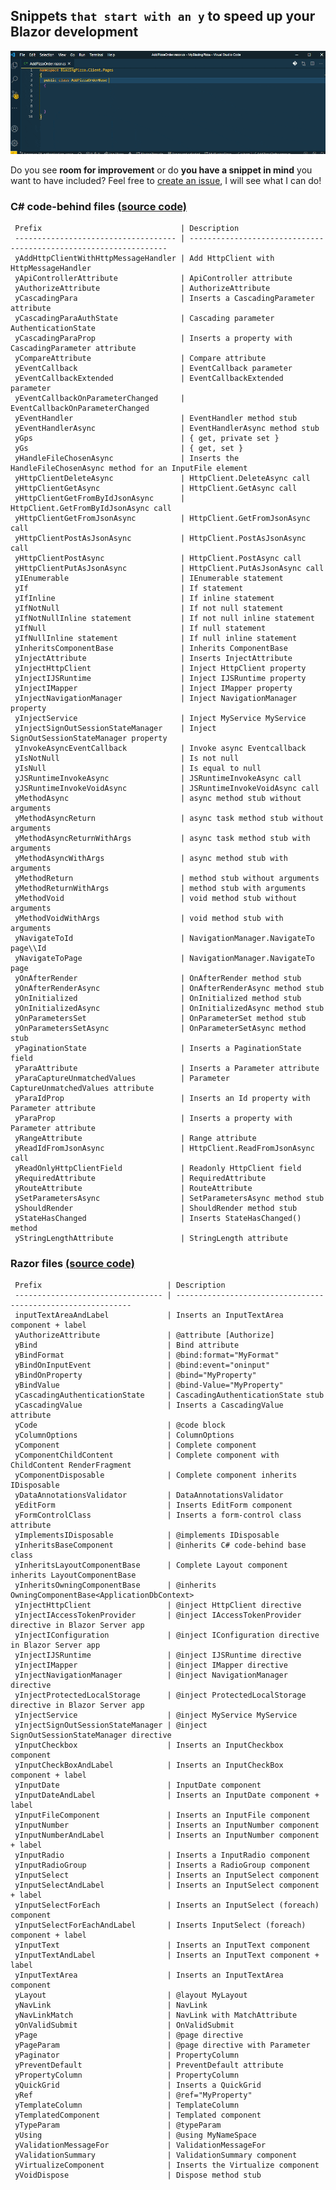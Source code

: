 ## Snippets `that start with an y` to speed up your Blazor development

![Blazory in Action!](images/blazory_in_action.gif "Blazory - Blazor snippets that start with an 'y'!")


Do you see **room for improvement** or do **you have a snippet in mind** you want to have included? Feel free to [create an issue](https://github.com/bartvanhoey/Blazory/issues/new), I will see what I can do!

### C# code-behind files [(source code)](https://github.com/bartvanhoey/Blazory/blob/master/snippets/csharp.json)

     Prefix                               | Description                                                      
     ------------------------------------ | ----------------------------------------------------------------- 
     yAddHttpClientWithHttpMessageHandler | Add HttpClient with HttpMessageHandler                           
     yApiControllerAttribute              | ApiController attribute                                          
     yAuthorizeAttribute                  | AuthorizeAttribute                                               
     yCascadingPara                       | Inserts a CascadingParameter attribute                           
     yCascadingParaAuthState              | Cascading parameter AuthenticationState                          
     yCascadingParaProp                   | Inserts a property with CascadingParameter attribute             
     yCompareAttribute                    | Compare attribute                                                
     yEventCallback                       | EventCallback parameter                                          
     yEventCallbackExtended               | EventCallbackExtended parameter                                  
     yEventCallbackOnParameterChanged     | EventCallbackOnParameterChanged                                  
     yEventHandler                        | EventHandler method stub                                         
     yEventHandlerAsync                   | EventHandlerAsync method stub                                    
     yGps                                 | { get, private set }                                             
     yGs                                  | { get, set }                                                     
     yHandleFileChosenAsync               | Inserts the HandleFileChosenAsync method for an InputFile element
     yHttpClientDeleteAsync               | HttpClient.DeleteAsync call                                      
     yHttpClientGetAsync                  | HttpClient.GetAsync call                                         
     yHttpClientGetFromByIdJsonAsync      | HttpClient.GetFromByIdJsonAsync call                             
     yHttpClientGetFromJsonAsync          | HttpClient.GetFromJsonAsync call                                 
     yHttpClientPostAsJsonAsync           | HttpClient.PostAsJsonAsync call                                  
     yHttpClientPostAsync                 | HttpClient.PostAsync call                                        
     yHttpClientPutAsJsonAsync            | HttpClient.PutAsJsonAsync call                                   
     yIEnumerable                         | IEnumerable statement                                            
     yIf                                  | If statement                                                     
     yIfInline                            | If inline statement                                              
     yIfNotNull                           | If not null statement                                            
     yIfNotNullInline statement           | If not null inline statement                                     
     yIfNull                              | If null statement                                                
     yIfNullInline statement              | If null inline statement                                         
     yInheritsComponentBase               | Inherits ComponentBase                                           
     yInjectAttribute                     | Inserts InjectAttribute                                          
     yInjectHttpClient                    | Inject HttpClient property                                       
     yInjectIJSRuntime                    | Inject IJSRuntime property                                       
     yInjectIMapper                       | Inject IMapper property                                          
     yInjectNavigationManager             | Inject NavigationManager property                                
     yInjectService                       | Inject MyService MyService                                       
     yInjectSignOutSessionStateManager    | Inject SignOutSessionStateManager property                       
     yInvokeAsyncEventCallback            | Invoke async Eventcallback                                       
     yIsNotNull                           | Is not null                                                      
     yIsNull                              | Is equal to null                                                 
     yJSRuntimeInvokeAsync                | JSRuntimeInvokeAsync call                                        
     yJSRuntimeInvokeVoidAsync            | JSRuntimeInvokeVoidAsync call                                    
     yMethodAsync                         | async method stub without arguments                              
     yMethodAsyncReturn                   | async task method stub without arguments                         
     yMethodAsyncReturnWithArgs           | async task method stub with arguments                            
     yMethodAsyncWithArgs                 | async method stub with arguments                                 
     yMethodReturn                        | method stub without arguments                                    
     yMethodReturnWithArgs                | method stub with arguments                                       
     yMethodVoid                          | void method stub without arguments                               
     yMethodVoidWithArgs                  | void method stub with arguments                                  
     yNavigateToId                        | NavigationManager.NavigateTo page\\Id                            
     yNavigateToPage                      | NavigationManager.NavigateTo page                                
     yOnAfterRender                       | OnAfterRender method stub                                        
     yOnAfterRenderAsync                  | OnAfterRenderAsync method stub                                   
     yOnInitialized                       | OnInitialized method stub                                        
     yOnInitializedAsync                  | OnInitializedAsync method stub                                   
     yOnParametersSet                     | OnParameterSet method stub                                       
     yOnParametersSetAsync                | OnParameterSetAsync method stub                                  
     yPaginationState                     | Inserts a PaginationState field                                  
     yParaAttribute                       | Inserts a Parameter attribute                                    
     yParaCaptureUnmatchedValues          | Parameter CaptureUnmatchedValues attribute                       
     yParaIdProp                          | Inserts an Id property with Parameter attribute                  
     yParaProp                            | Inserts a property with Parameter attribute                      
     yRangeAttribute                      | Range attribute                                                  
     yReadIdFromJsonAsync                 | HttpClient.ReadFromJsonAsync call                                
     yReadOnlyHttpClientField             | Readonly HttpClient field                                        
     yRequiredAttribute                   | RequiredAttribute                                                
     yRouteAttribute                      | RouteAttribute                                                   
     ySetParametersAsync                  | SetParametersAsync method stub                                   
     yShouldRender                        | ShouldRender method stub                                         
     yStateHasChanged                     | Inserts StateHasChanged() method                                 
     yStringLengthAttribute               | StringLength attribute                                           

### Razor files [(source code)](https://github.com/bartvanhoey/Blazory/blob/master/snippets/razor.json)

     Prefix                            | Description                                                 
     --------------------------------- | ------------------------------------------------------------ 
     inputTextAreaAndLabel             | Inserts an InputTextArea component + label                  
     yAuthorizeAttribute               | @attribute [Authorize]                                      
     yBind                             | Bind attribute                                              
     yBindFormat                       | @bind:format="MyFormat"                                     
     yBindOnInputEvent                 | @bind:event="oninput"                                       
     yBindOnProperty                   | @bind="MyProperty"                                          
     yBindValue                        | @bind-Value="MyProperty"                                    
     yCascadingAuthenticationState     | CascadingAuthenticationState stub                           
     yCascadingValue                   | Inserts a CascadingValue attribute                          
     yCode                             | @code block                                                 
     yColumnOptions                    | ColumnOptions                                               
     yComponent                        | Complete component                                          
     yComponentChildContent            | Complete component with ChildContent RenderFragment         
     yComponentDisposable              | Complete component inherits IDisposable                     
     yDataAnnotationsValidator         | DataAnnotationsValidator                                    
     yEditForm                         | Inserts EditForm component                                  
     yFormControlClass                 | Inserts a form-control class attribute                      
     yImplementsIDisposable            | @implements IDisposable                                     
     yInheritsBaseComponent            | @inherits C# code-behind base class                         
     yInheritsLayoutComponentBase      | Complete Layout component inherits LayoutComponentBase      
     yInheritsOwningComponentBase      | @inherits OwningComponentBase<ApplicationDbContext>         
     yInjectHttpClient                 | @inject HttpClient directive                                
     yInjectIAccessTokenProvider       | @inject IAccessTokenProvider directive in Blazor Server app 
     yInjectIConfiguration             | @inject IConfiguration directive in Blazor Server app       
     yInjectIJSRuntime                 | @inject IJSRuntime directive                                
     yInjectIMapper                    | @inject IMapper directive                                   
     yInjectNavigationManager          | @inject NavigationManager directive                         
     yInjectProtectedLocalStorage      | @inject ProtectedLocalStorage directive in Blazor Server app
     yInjectService                    | @inject MyService MyService                                 
     yInjectSignOutSessionStateManager | @inject SignOutSessionStateManager directive                
     yInputCheckbox                    | Inserts an InputCheckbox component                          
     yInputCheckBoxAndLabel            | Inserts an InputCheckBox component + label                  
     yInputDate                        | InputDate component                                         
     yInputDateAndLabel                | Inserts an InputDate component + label                      
     yInputFileComponent               | Inserts an InputFile component                              
     yInputNumber                      | Inserts an InputNumber component                            
     yInputNumberAndLabel              | Inserts an InputNumber component + label                    
     yInputRadio                       | Inserts a InputRadio component                              
     yInputRadioGroup                  | Inserts a RadioGroup component                              
     yInputSelect                      | Inserts an InputSelect component                            
     yInputSelectAndLabel              | Inserts an InputSelect component + label                    
     yInputSelectForEach               | Inserts an InputSelect (foreach) component                  
     yInputSelectForEachAndLabel       | Inserts InputSelect (foreach) component + label             
     yInputText                        | Inserts an InputText component                              
     yInputTextAndLabel                | Inserts an InputText component + label                      
     yInputTextArea                    | Inserts an InputTextArea component                          
     yLayout                           | @layout MyLayout                                            
     yNavLink                          | NavLink                                                     
     yNavLinkMatch                     | NavLink with MatchAttribute                                 
     yOnValidSubmit                    | OnValidSubmit                                               
     yPage                             | @page directive                                             
     yPageParam                        | @page directive with Parameter                              
     yPaginator                        | PropertyColumn                                              
     yPreventDefault                   | PreventDefault attribute                                    
     yPropertyColumn                   | PropertyColumn                                              
     yQuickGrid                        | Inserts a QuickGrid                                         
     yRef                              | @ref="MyProperty"                                           
     yTemplateColumn                   | TemplateColumn                                              
     yTemplatedComponent               | Templated component                                         
     yTypeParam                        | @typeParam                                                  
     yUsing                            | @using MyNameSpace                                          
     yValidationMessageFor             | ValidationMessageFor                                        
     yValidationSummary                | ValidationSummary component                                 
     yVirtualizeComponent              | Inserts the Virtualize component                            
     yVoidDispose                      | Dispose method stub                                         


